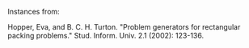 Instances from:

Hopper, Eva, and B. C. H. Turton. "Problem generators for rectangular packing problems." Stud. Inform. Univ. 2.1 (2002): 123-136.